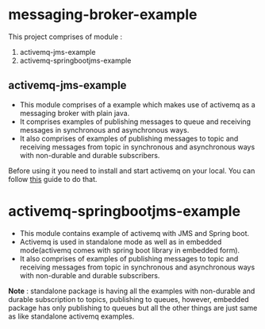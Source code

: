 # messaging-broker-example

This project comprises of module : 

1. activemq-jms-example
2. activemq-springbootjms-example

## activemq-jms-example
* This module comprises of a example which makes use of activemq as a messaging broker with plain java.
* It comprises examples of publishing messages to queue and receiving messages in synchronous and asynchronous ways.
* It also comprises of examples of publishing messages to topic and receiving messages from topic in synchronous and asynchronous ways with non-durable and durable subscribers.

Before using it you need to install and start activemq on your local. You can follow [this](https://medium.com/@gauravingalkar/getting-started-with-activemq-installing-and-getting-web-console-running-e9aca136a60e ) guide to do that. 

# activemq-springbootjms-example
* This module contains example of activemq with JMS and Spring boot. 
* Activemq is used in standalone mode as well as in embedded mode(activemq comes with spring boot library in embedded form).
* It also comprises of examples of publishing messages to topic and receiving messages from topic in synchronous and asynchronous ways with non-durable and durable subscribers.

**Note** : standalone package is having all the examples with non-durable and durable subscription to topics, publishing to queues, however, embedded package has only publishing to queues but all the other things are just same as like standalone activemq examples.